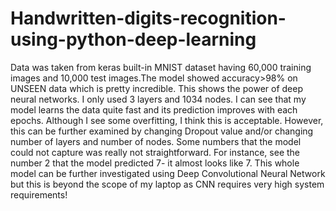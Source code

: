 # Handwritten-digits-recognition-using-python-deep-learning
Data was taken from keras built-in MNIST dataset having 60,000 training images and 10,000 test images.The model showed accuracy>98% on UNSEEN data which is pretty incredible. This shows the power of deep neural networks. I only used 3 layers and 1034 nodes.
I can see that my model learns the data quite fast and its prediction improves with each epochs. Although I see some overfitting, I think this is acceptable. However, this can be further examined by changing Dropout value and/or changing number of layers and number of nodes.
Some numbers that the model could not capture was really not straightforward. For instance, see the number 2 that the model predicted 7- it almost looks like 7. This whole model can be further investigated using Deep Convolutional Neural Network but this is beyond the scope of my laptop as CNN requires very high system requirements!
